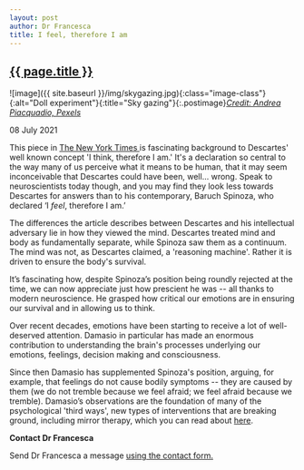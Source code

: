 ```yaml
---
layout: post
author: Dr Francesca
title: I feel, therefore I am
---
```


 <h2 class="postheader"><a href="{{ site.baseurl }}{{ page.url }}">{{ page.title }}</a></h2>


![image]({{ site.baseurl }}/img/skygazing.jpg){:class="image-class"}{:alt="Doll experiment"}{:title="Sky gazing"}{:.postimage}*<a href="https://www.pexels.com/photo/photo-of-man-in-yellow-t-shirt-and-black-jeans-lying-down-on-green-grass-field-with-3760265/">Credit: Andrea Piacquadio, Pexels</a>*



<p class="blogdate">08 July 2021</p>


This piece in <a href="https://www.nytimes.com/2003/04/19/books/i-feel-therefore-i-am.html"> The New York Times </a> is fascinating background to Descartes' well known concept 'I think, therefore I am.' It's a declaration so central to the way many of us perceive what it means to be human, that it may seem inconceivable that Descartes could have been, well... wrong. Speak to neuroscientists today though, and you may find they look less towards Descartes for answers than to his contemporary, Baruch Spinoza, who declared ‘I *feel*, therefore I am.’

The differences the article describes between Descartes and his intellectual adversary lie in how they viewed the mind. Descartes treated mind and body as fundamentally separate, while Spinoza saw them as a continuum. The mind was not, as Descartes claimed, a 'reasoning machine'. Rather it is driven to ensure the body's survival.

It’s fascinating how, despite Spinoza’s position being roundly rejected at the time, we can now appreciate just how prescient he was -- all thanks to modern neuroscience. He grasped how critical our emotions are in ensuring our survival and in allowing us to think.

Over recent decades, emotions have been starting to receive a lot of well-deserved attention. Damasio in particular has made an enormous contribution to understanding the brain's processes underlying our emotions, feelings, decision making and consciousness.

Since then Damasio has supplemented Spinoza's position, arguing, for example, that feelings do not cause bodily symptoms -- they are caused by them (we do not tremble because we feel afraid; we feel afraid because we tremble). Damasio’s observations are the foundation of many of the psychological 'third ways', new types of interventions that are breaking ground, including mirror therapy, which you can read about <a href="https://drfrancesca.co.uk/2020/05/25/Try-mirror-therapy.html">here</a>.



<strong>Contact Dr Francesca</strong>

Send Dr Francesca a message <a href="https://drfrancesca.co.uk/contact">using the contact form.</a>
